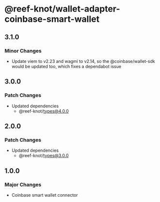 # @reef-knot/wallet-adapter-coinbase-smart-wallet

## 3.1.0

### Minor Changes

- Update viem to v2.23 and wagmi to v2.14, so the @coinbase/wallet-sdk would be updated too, which fixes a dependabot issue

## 3.0.0

### Patch Changes

- Updated dependencies
  - @reef-knot/types@4.0.0

## 2.0.0

### Patch Changes

- Updated dependencies
  - @reef-knot/types@3.0.0

## 1.0.0

### Major Changes

- Coinbase smart wallet connector
